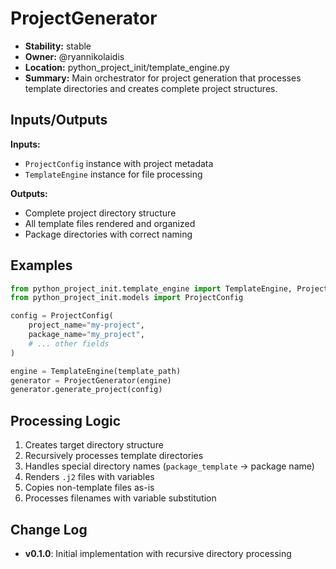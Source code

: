 # ProjectGenerator

- **Stability:** stable
- **Owner:** @ryannikolaidis
- **Location:** python_project_init/template_engine.py
- **Summary:** Main orchestrator for project generation that processes template directories and creates complete project structures.

## Inputs/Outputs

**Inputs:**
- `ProjectConfig` instance with project metadata
- `TemplateEngine` instance for file processing

**Outputs:**
- Complete project directory structure
- All template files rendered and organized
- Package directories with correct naming

## Examples

```python
from python_project_init.template_engine import TemplateEngine, ProjectGenerator
from python_project_init.models import ProjectConfig

config = ProjectConfig(
    project_name="my-project",
    package_name="my_project",
    # ... other fields
)

engine = TemplateEngine(template_path)
generator = ProjectGenerator(engine)
generator.generate_project(config)
```

## Processing Logic

1. Creates target directory structure
2. Recursively processes template directories
3. Handles special directory names (`package_template` → package name)
4. Renders `.j2` files with variables
5. Copies non-template files as-is
6. Processes filenames with variable substitution

## Change Log

- **v0.1.0**: Initial implementation with recursive directory processing